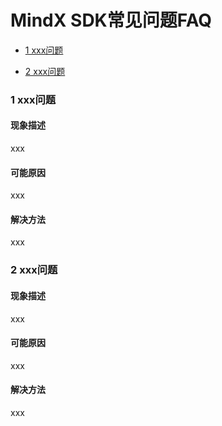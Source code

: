 # MindX SDK常见问题FAQ

- [1 xxx问题](###1xxx问题)

- [2 xxx问题](###2xxx问题)





### 1 xxx问题

####  现象描述

xxx

####  可能原因

xxx

#### 解决方法

xxx





### 2 xxx问题

####  现象描述

xxx

####  可能原因

xxx

#### 解决方法

xxx

